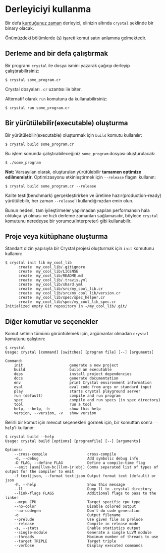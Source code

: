 # Derleyiciyi kullanma

Bir defa [kurduğunuz zaman](../installation/README.md) derleyici, elinizin altında `crystal` şeklinde bir binary olacak.

Önümüzdeki bölümlerde (`$`) işareti komut satırı anlamına gelmektedir.

## Derleme and bir defa çalıştırmak

Bir programı `crystal` ile dosya ismini yazarak çağırıp derleyip çalıştırabilirsiniz:

```
$ crystal some_program.cr
```

Crystal dosyaları `.cr` uzantısı ile biter.

Alternatif olarak `run` komutunu da kullanabilirsiniz:

```
$ crystal run some_program.cr
```

## Bir yürütülebilir(executable) oluşturma

Bir yürütülebilir(executable) oluşturmak için `build` komutu kullanılır:

```
$ crystal build some_program.cr
```

Bu işlem sonunda çalıştırabileceğiniz `some_program` dosyası oluşturulacak:

```
$ ./some_program
```

**Not:** Varsayılan olarak, oluşturulan yürütülebilir **tamamen optimize edilmemiştir**. Optimizasyonu etkinleştirmek için `--release` flagını kullanın:

```
$ crystal build some_program.cr --release
```

Kalite testi(benchmark) gerçekleştirirken ve üretime hazır(production-ready) yürütülebilir, her zaman `--release`'i kullandığınızdan emin olun.

Bunun nedeni, tam iyileştirmeler yapılmadan yapılan performansın hala oldukça iyi olması ve hızlı derleme zamanları sağlamasıdır, böylece `crystal` komutunu neredeyse bir yorumcu(interpreter) gibi kullanabilir.

## Proje veya kütüphane oluşturma

Standart dizin yapısıyla bir Crystal projesi oluşturmak için `init` komutunu kullanın:

```
$ crystal init lib my_cool_lib
      create  my_cool_lib/.gitignore
      create  my_cool_lib/LICENSE
      create  my_cool_lib/README.md
      create  my_cool_lib/.travis.yml
      create  my_cool_lib/shard.yml
      create  my_cool_lib/src/my_cool_lib.cr
      create  my_cool_lib/src/my_cool_lib/version.cr
      create  my_cool_lib/spec/spec_helper.cr
      create  my_cool_lib/spec/my_cool_lib_spec.cr
Initialized empty Git repository in ~/my_cool_lib/.git/
```

## Diğer komutlar ve seçenekler

Komut setinin tümünü görüntülemek için, argümanlar olmadan `crystal` komutunu çalıştırın:

```
$ crystal
Usage: crystal [command] [switches] [program file] [--] [arguments]

Command:
    init                     generate a new project
    build                    build an executable
    deps                     install project dependencies
    docs                     generate documentation
    env                      print Crystal environment information
    eval                     eval code from args or standard input
    play                     starts crystal playground server
    run (default)            compile and run program
    spec                     compile and run specs (in spec directory)
    tool                     run a tool
    help, --help, -h         show this help
    version, --version, -v   show version
```

Belirli bir komut için mevcut seçenekleri görmek için, bir komuttan sonra `--help`'i kullanın:

```
$ crystal build --help
Usage: crystal build [options] [programfile] [--] [arguments]

Options:
    --cross-compile                  cross-compile
    -d, --debug                      Add symbolic debug info
    -D FLAG, --define FLAG           Define a compile-time flag
    --emit [asm|llvm-bc|llvm-ir|obj] Comma separated list of types of output for the compiler to emit
    -f text|json, --format text|json Output format text (default) or json
    -h, --help                       Show this message
    --ll                             Dump ll to .crystal directory
    --link-flags FLAGS               Additional flags to pass to the linker
    --mcpu CPU                       Target specific cpu type
    --no-color                       Disable colored output
    --no-codegen                     Don't do code generation
    -o                               Output filename
    --prelude                        Use given file as prelude
    --release                        Compile in release mode
    -s, --stats                      Enable statistics output
    --single-module                  Generate a single LLVM module
    --threads                        Maximum number of threads to use
    --target TRIPLE                  Target triple
    --verbose                        Display executed commands
```
